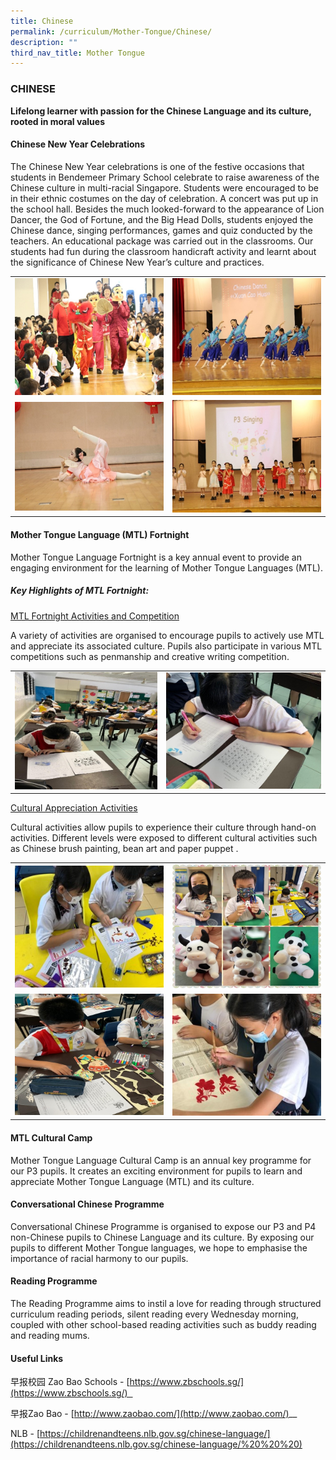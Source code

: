 ```yaml
---
title: Chinese
permalink: /curriculum/Mother-Tongue/Chinese/
description: ""
third_nav_title: Mother Tongue
---
```

### CHINESE



**Lifelong learner with passion for the Chinese Language and its culture, rooted in moral values**

#### Chinese New Year Celebrations

The Chinese New Year celebrations is one of the festive occasions that students in Bendemeer Primary School celebrate to raise awareness of the Chinese culture in multi-racial Singapore. Students were encouraged to be in their ethnic costumes on the day of celebration. A concert was put up in the school hall. Besides the much looked-forward to the appearance of Lion Dancer, the God of Fortune, and the Big Head Dolls, students enjoyed the Chinese dance, singing performances, games and quiz conducted by the teachers. An educational package was carried out in the classrooms. Our students had fun during the classroom handicraft activity and learnt about the significance of Chinese New Year’s culture and practices.

<table>
	<tr>
		<td width="50%">
			<img src="/images/Picture1.jpg"/>
		</td>
		<td width="50%">
			<img src="/images/Picture2.jpg"/>
		</td>
	</tr>
	<tr>
		<td>
			<img src="/images/Picture3.jpg"/>
		</td>
		<td>
			<img src="/images/Picture4.jpg"/>
		</td>
	</tr>
</table>

#### Mother Tongue Language (MTL) Fortnight


Mother Tongue Language Fortnight is a key annual event to provide an engaging environment for the learning of Mother Tongue Languages (MTL).

##### Key Highlights of MTL Fortnight:

<u>MTL Fortnight Activities and Competition</u>

A variety of activities are organised to encourage pupils to actively use MTL and appreciate its associated culture. Pupils also participate in various MTL competitions such as penmanship and creative writing competition.

<table>
	<tr>
		<td>
			<img src="/images/5%20(10).jpg"/>
		</td>
		<td>
			<img src="/images/6%20(9).jpg"/>
		</td>
	</tr>
</table>

  
<u>Cultural Appreciation Activities</u>

Cultural activities allow pupils to experience their culture through hand-on activities. Different levels were exposed to different cultural activities such as Chinese brush painting, bean art and paper puppet .

<table>
	<tr>
		<td width="50%">
			<img src="/images/Picture5.jpg"/>
		</td>
		<td width="50%">
			<img src="/images/Picture6.jpg"/>
		</td>
	</tr>
	<tr>
		<td>
			<img src="/images/Picture7.jpg"/>
		</td>
		<td>
			<img src="/images/Picture8.jpg"/>
		</td>
	</tr>
</table>

#### MTL Cultural Camp

Mother Tongue Language Cultural Camp is an annual key programme for our P3 pupils. It creates an exciting environment for pupils to learn and appreciate Mother Tongue Language (MTL) and its culture.

#### Conversational Chinese Programme

Conversational Chinese Programme is organised to expose our P3 and P4 non-Chinese pupils to Chinese Language and its culture. By exposing our pupils to different Mother Tongue languages, we hope to emphasise the importance of racial harmony to our pupils.

#### Reading Programme

The Reading Programme aims to instil a love for reading through structured curriculum reading periods, silent reading every Wednesday morning, coupled with other school-based reading activities such as buddy reading and reading mums. 

#### Useful Links

早报校园 Zao Bao Schools - [https://www.zbschools.sg/](https://www.zbschools.sg/)  

早报Zao Bao - [http://www.zaobao.com/](http://www.zaobao.com/)__

NLB - [https://childrenandteens.nlb.gov.sg/chinese-language/](https://childrenandteens.nlb.gov.sg/chinese-language/%20%20%20)